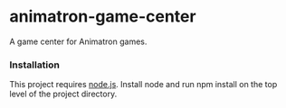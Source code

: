 animatron-game-center
=====================

A game center for Animatron games.

### Installation ###

This project requires [node.js](http://nodejs.org). Install node and run npm install on the top level of the project directory.